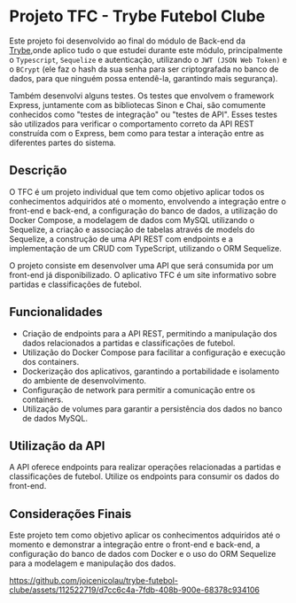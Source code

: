 # Projeto TFC - Trybe Futebol Clube

Este projeto foi desenvolvido ao final do módulo de Back-end da [Trybe](https://www.betrybe.com/),onde aplico tudo o que estudei durante este módulo, principalmente o `Typescript`, `Sequelize` e autenticação, utilizando o `JWT (JSON Web Token)` e o `BCrypt` (ele faz o hash da sua senha para ser criptografada no banco de dados, para que ninguém possa entendê-la, garantindo mais segurança).

Também desenvolvi alguns testes. Os testes que envolvem o framework Express, juntamente com as bibliotecas Sinon e Chai, são comumente conhecidos como "testes de integração" ou "testes de API". Esses testes são utilizados para verificar o comportamento correto da API REST construída com o Express, bem como para testar a interação entre as diferentes partes do sistema.

## Descrição

O TFC é um projeto individual que tem como objetivo aplicar todos os conhecimentos adquiridos até o momento, envolvendo a integração entre o front-end e back-end, a configuração do banco de dados, a utilização do Docker Compose, a modelagem de dados com MySQL utilizando o Sequelize, a criação e associação de tabelas através de models do Sequelize, a construção de uma API REST com endpoints e a implementação de um CRUD com TypeScript, utilizando o ORM Sequelize.

O projeto consiste em desenvolver uma API que será consumida por um front-end já disponibilizado. O aplicativo TFC é um site informativo sobre partidas e classificações de futebol.

## Funcionalidades

- Criação de endpoints para a API REST, permitindo a manipulação dos dados relacionados a partidas e classificações de futebol.
- Utilização do Docker Compose para facilitar a configuração e execução dos containers.
- Dockerização dos aplicativos, garantindo a portabilidade e isolamento do ambiente de desenvolvimento.
- Configuração de network para permitir a comunicação entre os containers.
- Utilização de volumes para garantir a persistência dos dados no banco de dados MySQL.

## Utilização da API

A API oferece endpoints para realizar operações relacionadas a partidas e classificações de futebol. Utilize os endpoints para consumir os dados do front-end.

## Considerações Finais

Este projeto tem como objetivo aplicar os conhecimentos adquiridos até o momento e demonstrar a integração entre o front-end e back-end, a configuração do banco de dados com Docker e o uso do ORM Sequelize para a modelagem e manipulação dos dados.

https://github.com/joicenicolau/trybe-futebol-clube/assets/112522719/d7cc6c4a-7fdb-408b-900e-68378c934106

